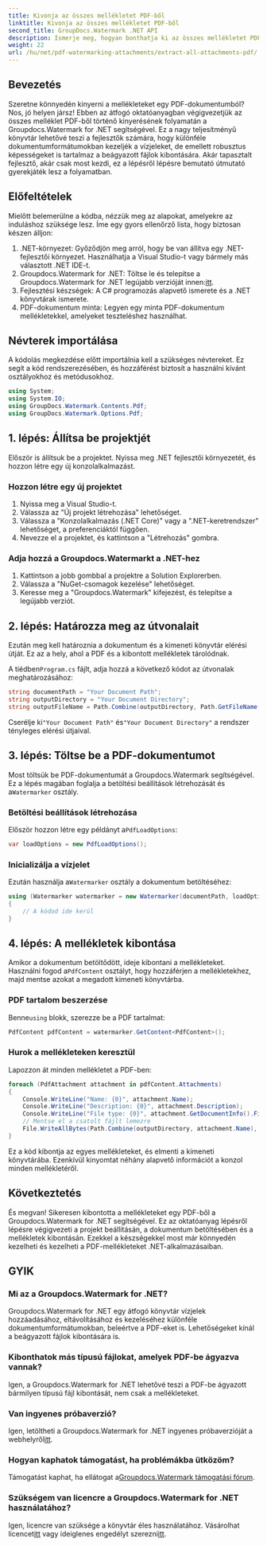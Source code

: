 ```yaml
---
title: Kivonja az összes mellékletet PDF-ből
linktitle: Kivonja az összes mellékletet PDF-ből
second_title: GroupDocs.Watermark .NET API
description: Ismerje meg, hogyan bonthatja ki az összes mellékletet PDF-ből a Groupdocs.Watermark for .NET segítségével. Kövesse lépésről lépésre szóló útmutatónkat a zökkenőmentes extrakciós folyamat érdekében.
weight: 22
url: /hu/net/pdf-watermarking-attachments/extract-all-attachments-pdf/
---
```

## Bevezetés
Szeretne könnyedén kinyerni a mellékleteket egy PDF-dokumentumból? Nos, jó helyen jársz! Ebben az átfogó oktatóanyagban végigvezetjük az összes melléklet PDF-ből történő kinyerésének folyamatán a Groupdocs.Watermark for .NET segítségével. Ez a nagy teljesítményű könyvtár lehetővé teszi a fejlesztők számára, hogy különféle dokumentumformátumokban kezeljék a vízjeleket, de emellett robusztus képességeket is tartalmaz a beágyazott fájlok kibontására. Akár tapasztalt fejlesztő, akár csak most kezdi, ez a lépésről lépésre bemutató útmutató gyerekjáték lesz a folyamatban.
## Előfeltételek
Mielőtt belemerülne a kódba, nézzük meg az alapokat, amelyekre az induláshoz szüksége lesz. Íme egy gyors ellenőrző lista, hogy biztosan készen álljon:
1. .NET-környezet: Győződjön meg arról, hogy be van állítva egy .NET-fejlesztői környezet. Használhatja a Visual Studio-t vagy bármely más választott .NET IDE-t.
2.  Groupdocs.Watermark for .NET: Töltse le és telepítse a Groupdocs.Watermark for .NET legújabb verzióját innen:[itt](https://releases.groupdocs.com/Watermark/net/).
3. Fejlesztési készségek: A C# programozás alapvető ismerete és a .NET könyvtárak ismerete.
4. PDF-dokumentum minta: Legyen egy minta PDF-dokumentum mellékletekkel, amelyeket teszteléshez használhat.
## Névterek importálása
A kódolás megkezdése előtt importálnia kell a szükséges névtereket. Ez segít a kód rendszerezésében, és hozzáférést biztosít a használni kívánt osztályokhoz és metódusokhoz.
```csharp
using System;
using System.IO;
using GroupDocs.Watermark.Contents.Pdf;
using GroupDocs.Watermark.Options.Pdf;
```
## 1. lépés: Állítsa be projektjét
Először is állítsuk be a projektet. Nyissa meg .NET fejlesztői környezetét, és hozzon létre egy új konzolalkalmazást.
### Hozzon létre egy új projektet
1. Nyissa meg a Visual Studio-t.
2. Válassza az "Új projekt létrehozása" lehetőséget.
3. Válassza a "Konzolalkalmazás (.NET Core)" vagy a ".NET-keretrendszer" lehetőséget, a preferenciáktól függően.
4. Nevezze el a projektet, és kattintson a "Létrehozás" gombra.
### Adja hozzá a Groupdocs.Watermarkt a .NET-hez
1. Kattintson a jobb gombbal a projektre a Solution Explorerben.
2. Válassza a "NuGet-csomagok kezelése" lehetőséget.
3. Keresse meg a "Groupdocs.Watermark" kifejezést, és telepítse a legújabb verziót.
## 2. lépés: Határozza meg az útvonalait
Ezután meg kell határoznia a dokumentum és a kimeneti könyvtár elérési útját. Ez az a hely, ahol a PDF és a kibontott mellékletek tárolódnak.

 A tiédben`Program.cs` fájlt, adja hozzá a következő kódot az útvonalak meghatározásához:
```csharp
string documentPath = "Your Document Path";
string outputDirectory = "Your Document Directory";
string outputFileName = Path.Combine(outputDirectory, Path.GetFileName(documentPath));
```
 Cserélje ki`"Your Document Path"` és`"Your Document Directory"` a rendszer tényleges elérési útjaival.
## 3. lépés: Töltse be a PDF-dokumentumot
 Most töltsük be PDF-dokumentumát a Groupdocs.Watermark segítségével. Ez a lépés magában foglalja a betöltési beállítások létrehozását és a`Watermarker` osztály.
### Betöltési beállítások létrehozása
 Először hozzon létre egy példányt a`PdfLoadOptions`:
```csharp
var loadOptions = new PdfLoadOptions();
```
### Inicializálja a vízjelet
 Ezután használja a`Watermarker` osztály a dokumentum betöltéséhez:
```csharp
using (Watermarker watermarker = new Watermarker(documentPath, loadOptions))
{
    // A kódod ide kerül
}
```
## 4. lépés: A mellékletek kibontása
Amikor a dokumentum betöltődött, ideje kibontani a mellékleteket. Használni fogod a`PdfContent` osztályt, hogy hozzáférjen a mellékletekhez, majd mentse azokat a megadott kimeneti könyvtárba.
### PDF tartalom beszerzése
 Benne`using` blokk, szerezze be a PDF tartalmat:
```csharp
PdfContent pdfContent = watermarker.GetContent<PdfContent>();
```
### Hurok a mellékleteken keresztül
Lapozzon át minden mellékletet a PDF-ben:
```csharp
foreach (PdfAttachment attachment in pdfContent.Attachments)
{
    Console.WriteLine("Name: {0}", attachment.Name);
    Console.WriteLine("Description: {0}", attachment.Description);
    Console.WriteLine("File type: {0}", attachment.GetDocumentInfo().FileType);
    // Mentse el a csatolt fájlt lemezre
    File.WriteAllBytes(Path.Combine(outputDirectory, attachment.Name), attachment.Content);
}
```
Ez a kód kibontja az egyes mellékleteket, és elmenti a kimeneti könyvtárába. Ezenkívül kinyomtat néhány alapvető információt a konzol minden mellékletéről.
## Következtetés
És megvan! Sikeresen kibontotta a mellékleteket egy PDF-ből a Groupdocs.Watermark for .NET segítségével. Ez az oktatóanyag lépésről lépésre végigvezeti a projekt beállításán, a dokumentum betöltésében és a mellékletek kibontásán. Ezekkel a készségekkel most már könnyedén kezelheti és kezelheti a PDF-mellékleteket .NET-alkalmazásaiban.
## GYIK
### Mi az a Groupdocs.Watermark for .NET?
Groupdocs.Watermark for .NET egy átfogó könyvtár vízjelek hozzáadásához, eltávolításához és kezeléséhez különféle dokumentumformátumokban, beleértve a PDF-eket is. Lehetőségeket kínál a beágyazott fájlok kibontására is.
### Kibonthatok más típusú fájlokat, amelyek PDF-be ágyazva vannak?
Igen, a Groupdocs.Watermark for .NET lehetővé teszi a PDF-be ágyazott bármilyen típusú fájl kibontását, nem csak a mellékleteket.
### Van ingyenes próbaverzió?
 Igen, letöltheti a Groupdocs.Watermark for .NET ingyenes próbaverzióját a webhelyről[itt](https://releases.groupdocs.com/).
### Hogyan kaphatok támogatást, ha problémákba ütközöm?
 Támogatást kaphat, ha ellátogat a[Groupdocs.Watermark támogatási fórum](https://forum.groupdocs.com/c/watermark/19).
### Szükségem van licencre a Groupdocs.Watermark for .NET használatához?
 Igen, licencre van szüksége a könyvtár éles használatához. Vásárolhat licencet[itt](https://purchase.groupdocs.com/buy) vagy ideiglenes engedélyt szerezni[itt](https://purchase.groupdocs.com/temporary-license/).